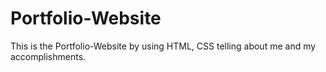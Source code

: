 # Portfolio-Website
This is the  Portfolio-Website by using HTML, CSS telling about me and my accomplishments.
